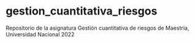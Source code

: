 # gestion_cuantitativa_riesgos
Repositorio de la asignatura Gestión cuantitativa de riesgos de Maestría, Universidad Nacional 2022
